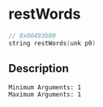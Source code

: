 # restWords
```c
// 0x00493b00
string restWords(unk p0)
```
## Description
```
Minimum Arguments: 1
Maximum Arguments: 1
```
